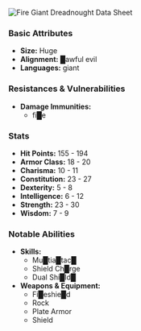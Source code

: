 ![](https://5etools-mirror-1.github.io/img/MPMM/Fire%20Giant%20Dreadnought.png "Fire Giant Dreadnought Data Sheet")
### Basic Attributes
- **Size:** Huge
- **Alignment:** █awful evil
- **Languages:** giant
### Resistances & Vulnerabilities
- **Damage Immunities:**
    - fi█e
### Stats
- **Hit Points:** 155 - 194
- **Armor Class:** 18 - 20
- **Charisma:** 10 - 11
- **Constitution:** 23 - 27
- **Dexterity:** 5 - 8
- **Intelligence:** 6 - 12
- **Strength:** 23 - 30
- **Wisdom:** 7 - 9
### Notable Abilities
- **Skills:**
    - Mu█tia█tac█
    - Shield Ch█rge
    - Dual Shi█ld█
- **Weapons & Equipment:**
    - Fi█eshie█d
    - Rock
    - Plate Armor
    - Shield
